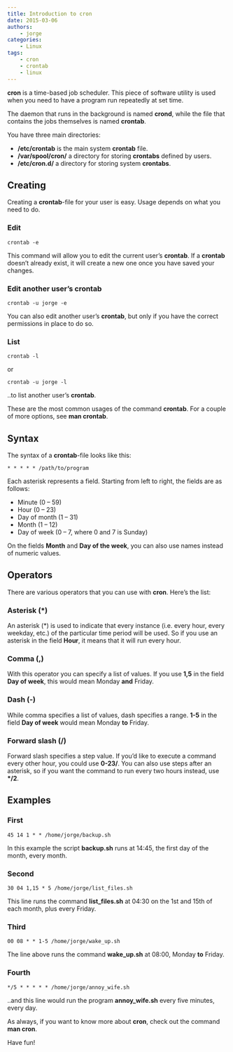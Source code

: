 ```yaml
---
title: Introduction to cron
date: 2015-03-06
authors:
    - jorge
categories:
    - Linux
tags:
    - cron
    - crontab
    - linux
---
```

**cron** is a time-based job scheduler. This piece of software utility is used when you need to have a program run repeatedly at set time.

The daemon that runs in the background is named **crond**, while the file that contains the jobs themselves is named **crontab**.

You have three main directories:

- **/etc/crontab** is the main system **crontab** file.
- **/var/spool/cron/** a directory for storing **crontabs** defined by users.
- **/etc/cron.d/** a directory for storing system **crontabs**.

Creating
--------

Creating a **crontab**-file for your user is easy. Usage depends on what you need to do.

### Edit

```
crontab -e
```

This command will allow you to edit the current user’s **crontab**. If a **crontab** doesn’t already exist, it will create a new one once you have saved your changes.

### Edit another user’s crontab

```
crontab -u jorge -e
```

You can also edit another user’s **crontab**, but only if you have the correct permissions in place to do so.

### List

```
crontab -l
```

or

```
crontab -u jorge -l
```

..to list another user’s **crontab**.

These are the most common usages of the command **crontab**. For a couple of more options, see **man crontab**.

Syntax
------

The syntax of a **crontab**-file looks like this:

```
* * * * * /path/to/program
```

Each asterisk represents a field. Starting from left to right, the fields are as follows:

- Minute (0 – 59)
- Hour (0 – 23)
- Day of month (1 – 31)
- Month (1 – 12)
- Day of week (0 – 7, where 0 and 7 is Sunday)

On the fields **Month** and **Day of the week**, you can also use names instead of numeric values.

Operators
---------

There are various operators that you can use with **cron**. Here’s the list:

### Asterisk (\*)

An asterisk (\*) is used to indicate that every instance (i.e. every hour, every weekday, etc.) of the particular time period will be used. So if you use an asterisk in the field **Hour**, it means that it will run every hour.

### Comma (,)

With this operator you can specify a list of values. If you use **1,5** in the field **Day of week**, this would mean Monday **and** Friday.

### Dash (-)

While comma specifies a list of values, dash specifies a range. **1-5** in the field **Day of week** would mean Monday **to** Friday.

### Forward slash (/)

Forward slash specifies a step value. If you’d like to execute a command every other hour, you could use **0-23/**. You can also use steps after an asterisk, so if you want the command to run every two hours instead, use **\*/2**.

Examples
--------

### First

```
45 14 1 * * /home/jorge/backup.sh
```

In this example the script **backup.sh** runs at 14:45, the first day of the month, every month.

### Second

```
30 04 1,15 * 5 /home/jorge/list_files.sh
```

This line runs the command **list\_files.sh** at 04:30 on the 1st and 15th of each month, plus every Friday.

### Third

```
00 08 * * 1-5 /home/jorge/wake_up.sh
```

The line above runs the command **wake\_up.sh** at 08:00, Monday **to** Friday.

### Fourth

```
*/5 * * * * * /home/jorge/annoy_wife.sh
```

..and this line would run the program **annoy\_wife.sh** every five minutes, every day.

As always, if you want to know more about **cron**, check out the command **man cron**.

Have fun!
